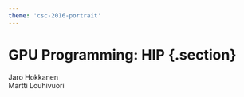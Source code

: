 ```yaml
---
theme: 'csc-2016-portrait'
---
```


# GPU Programming: HIP {.section}

Jaro Hokkanen<br>
Martti Louhivuori
